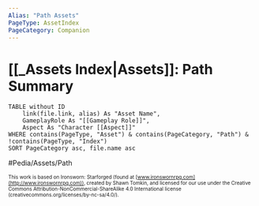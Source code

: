 ```yaml
---
Alias: "Path Assets"
PageType: AssetIndex
PageCategory: Companion
---
```

# [[_Assets Index|Assets]]: Path Summary

```dataview
TABLE without ID
	link(file.link, alias) As "Asset Name",
	GameplayRole As "[[Gameplay Role]]",
	Aspect As "Character [[Aspect]]"
WHERE contains(PageType, "Asset") & contains(PageCategory, "Path") & !contains(PageType, "Index")
SORT PageCategory asc, file.name asc
```



#Pedia/Assets/Path 

<font size=-2>This work is based on Ironsworn: Starforged (found at [www.ironswornrpg.com](http://www.ironswornrpg.com)), created by Shawn Tomkin, and licensed for our use under the Creative Commons Attribution-NonCommercial-ShareAlike 4.0 International license  (creativecommons.org/licenses/by-nc-sa/4.0/).</font>